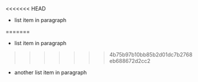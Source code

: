 <<<<<<< HEAD
* list item in paragraph

=======
* list item in paragraph

>>>>>>> 4b75b97b10bb85b2d01dc7b2768eb688672d2cc2
* another list item in paragraph